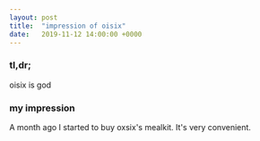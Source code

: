 ```yaml
---
layout: post
title:  "impression of oisix"
date:   2019-11-12 14:00:00 +0000
---
```


### tl,dr;

oisix is god


### my impression

A month ago I started to buy oxsix's mealkit. It's very convenient.